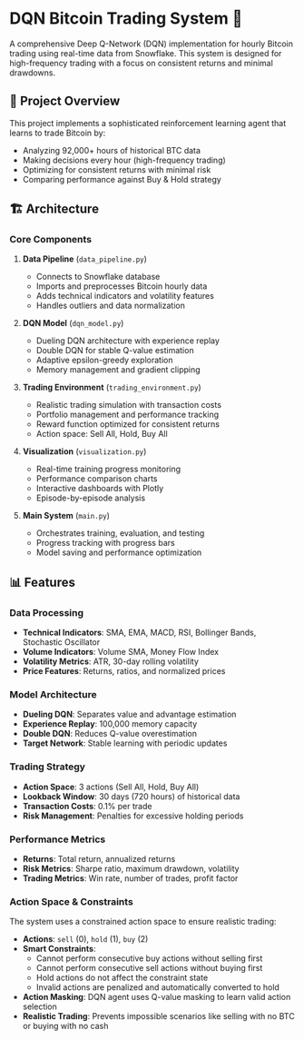 # DQN Bitcoin Trading System 🚀

A comprehensive Deep Q-Network (DQN) implementation for hourly Bitcoin trading using real-time data from Snowflake. This system is designed for high-frequency trading with a focus on consistent returns and minimal drawdowns.

## 🎯 Project Overview

This project implements a sophisticated reinforcement learning agent that learns to trade Bitcoin by:
- Analyzing 92,000+ hours of historical BTC data
- Making decisions every hour (high-frequency trading)
- Optimizing for consistent returns with minimal risk
- Comparing performance against Buy & Hold strategy

## 🏗️ Architecture

### Core Components

1. **Data Pipeline** (`data_pipeline.py`)
   - Connects to Snowflake database
   - Imports and preprocesses Bitcoin hourly data
   - Adds technical indicators and volatility features
   - Handles outliers and data normalization

2. **DQN Model** (`dqn_model.py`)
   - Dueling DQN architecture with experience replay
   - Double DQN for stable Q-value estimation
   - Adaptive epsilon-greedy exploration
   - Memory management and gradient clipping

3. **Trading Environment** (`trading_environment.py`)
   - Realistic trading simulation with transaction costs
   - Portfolio management and performance tracking
   - Reward function optimized for consistent returns
   - Action space: Sell All, Hold, Buy All

4. **Visualization** (`visualization.py`)
   - Real-time training progress monitoring
   - Performance comparison charts
   - Interactive dashboards with Plotly
   - Episode-by-episode analysis

5. **Main System** (`main.py`)
   - Orchestrates training, evaluation, and testing
   - Progress tracking with progress bars
   - Model saving and performance optimization

## 📊 Features

### Data Processing
- **Technical Indicators**: SMA, EMA, MACD, RSI, Bollinger Bands, Stochastic Oscillator
- **Volume Indicators**: Volume SMA, Money Flow Index
- **Volatility Metrics**: ATR, 30-day rolling volatility
- **Price Features**: Returns, ratios, and normalized prices

### Model Architecture
- **Dueling DQN**: Separates value and advantage estimation
- **Experience Replay**: 100,000 memory capacity
- **Double DQN**: Reduces Q-value overestimation
- **Target Network**: Stable learning with periodic updates

### Trading Strategy
- **Action Space**: 3 actions (Sell All, Hold, Buy All)
- **Lookback Window**: 30 days (720 hours) of historical data
- **Transaction Costs**: 0.1% per trade
- **Risk Management**: Penalties for excessive holding periods

### Performance Metrics
- **Returns**: Total return, annualized returns
- **Risk Metrics**: Sharpe ratio, maximum drawdown, volatility
- **Trading Metrics**: Win rate, number of trades, profit factor

### Action Space & Constraints

The system uses a constrained action space to ensure realistic trading:

- **Actions**: `sell` (0), `hold` (1), `buy` (2)
- **Smart Constraints**: 
  - Cannot perform consecutive buy actions without selling first
  - Cannot perform consecutive sell actions without buying first
  - Hold actions do not affect the constraint state
  - Invalid actions are penalized and automatically converted to hold
- **Action Masking**: DQN agent uses Q-value masking to learn valid action selection
- **Realistic Trading**: Prevents impossible scenarios like selling with no BTC or buying with no cash

